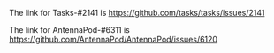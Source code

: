 The link for Tasks-#2141 is https://github.com/tasks/tasks/issues/2141

The link for AntennaPod-#6311 is https://github.com/AntennaPod/AntennaPod/issues/6120
